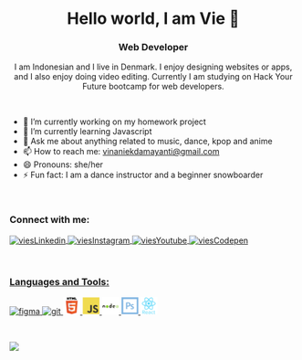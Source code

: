 <h1 align="center">Hello world, I am Vie 👋 </h1>

<h3 align="center">Web Developer</h3>

<p align="center">I am Indonesian and I live in Denmark. I enjoy designing websites or apps, and I also enjoy doing video editing. Currently I am studying on Hack Your Future bootcamp for web developers.</p>
<br>

- 🔭 I’m currently working on my homework project 
- 🌱 I’m currently learning Javascript
- 💬 Ask me about anything related to music, dance, kpop and anime
- 📫 How to reach me: vinaniekdamayanti@gmail.com
- 😄 Pronouns: she/her
- ⚡ Fun fact: I am a dance instructor and a beginner snowboarder  
<br>
<h3 align="left">Connect with me:</h3>
<p align="left">
<a href="https://www.linkedin.com/in/vinaniek-ayu-damayanti-90b083141/" target="blank"><img align="center" height="25" width="30" src="https://cdn.jsdelivr.net/npm/simple-icons@v7/icons/linkedin.svg" alt="viesLinkedin"/>
<a href="https://www.instagram.com/vie_damayanti/" target="blank"><img align="center" height="25" width="30" src="https://cdn.jsdelivr.net/npm/simple-icons@v7/icons/instagram.svg" alt="viesInstagram"/>
<a href="https://www.youtube.com/channel/UCgHA3v4d1XqvuwwMZzWzq-Q" target="blank"><img align="center" height="25" width="30" src="https://cdn.jsdelivr.net/npm/simple-icons@v7/icons/youtube.svg" alt="viesYoutube"/>
<a href="https://codepen.io/vie_damayanti" target="blank"><img align="center" height="25" width="30" src="https://cdn.jsdelivr.net/npm/simple-icons@v7/icons/codepen.svg" alt="viesCodepen"/>
</p>
<br>
<h3 align="left">Languages and Tools:</h3>
<p align="left"> <a href="https://www.w3schools.com/css/" target="_blank" rel="noreferrer">  </a> <a href="https://www.figma.com/" target="_blank" rel="noreferrer"> <img src="https://www.vectorlogo.zone/logos/figma/figma-icon.svg" alt="figma" width="40" height="30"/> </a> <a href="https://git-scm.com/" target="_blank" rel="noreferrer"> <img src="https://www.vectorlogo.zone/logos/git-scm/git-scm-icon.svg" alt="git" width="30" height="30"/> </a> <a href="https://www.w3.org/html/" target="_blank" rel="noreferrer"> <img src="https://raw.githubusercontent.com/devicons/devicon/master/icons/html5/html5-original-wordmark.svg" alt="html5" width="30" height="30"/> </a> <a href="https://developer.mozilla.org/en-US/docs/Web/JavaScript" target="_blank" rel="noreferrer"> <img src="https://raw.githubusercontent.com/devicons/devicon/master/icons/javascript/javascript-original.svg" alt="javascript" width="30" height="30"/> </a> <a href="https://nodejs.org" target="_blank" rel="noreferrer"> <img src="https://raw.githubusercontent.com/devicons/devicon/master/icons/nodejs/nodejs-original-wordmark.svg" alt="nodejs" width="30" height="30"/> </a> <a href="https://www.photoshop.com/en" target="_blank" rel="noreferrer"> <img src="https://raw.githubusercontent.com/devicons/devicon/master/icons/photoshop/photoshop-line.svg" alt="photoshop" width="30" height="30"/> </a> <a href="https://reactjs.org/" target="_blank" rel="noreferrer"> <img src="https://raw.githubusercontent.com/devicons/devicon/master/icons/react/react-original-wordmark.svg" alt="react" width="30" height="30"/> </a> </p>
<br>

<a href="https://visitorbadge.io/status?path=https%3A%2F%2Fgithub.com%2Fviedamayanti"><img src="https://api.visitorbadge.io/api/visitors?path=https%3A%2F%2Fgithub.com%2Fviedamayanti&countColor=%23263759" /></a>


